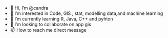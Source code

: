 - 👋 Hi, I’m @candra
- 👀 I’m interested in Code, GIS , stat, modelling data,and machine learning
- 🌱 I’m currently learning R, Java, C++ and pyhton
- 💞️ I’m looking to collaborate on app gis
- 📫 How to reach me direct message

<!---
madinah71/madinah71 is a ✨ special ✨ repository because its `README.md` (this file) appears on your GitHub profile.
You can click the Preview link to take a look at your changes.
--->

